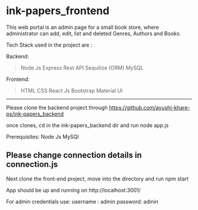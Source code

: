 # ink-papers_frontend

This web portal is an admin page for a small book store, where administrator can add, edit, list and deleted Genres, Authors and Books.

Tech Stack used in the project are :

Backend:
> Node Js
> Express
> Rest API
> Sequilize (ORM)
> MySQL

Frontend:
> HTML
> CSS
> React Js
> Bootstrap
> Material UI


------------------------------------------------------------------
Please clone the backend project through
https://github.com/ayushi-khare-ps/ink-papers_backend

once clones, cd in the ink-papers_backend dir and run node app.js

Prerequisites:
Node Js
MySQl

Please change connection details in connection.js
------------------------------------------------------------------

Next clone the front-end project, move into the directory and run npm start

App should be up and running on http://localhost:3001/

For admin credentials use: 
username : admin
password: admin



